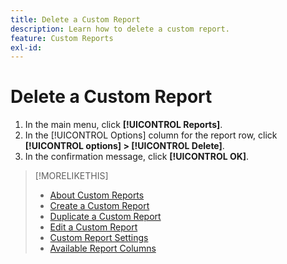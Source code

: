 ```yaml
---
title: Delete a Custom Report
description: Learn how to delete a custom report.
feature: Custom Reports
exl-id: 
---
```


# Delete a Custom Report

1. In the main menu, click **[!UICONTROL Reports]**.
1. In the [!UICONTROL Options] column for the report row, click **[!UICONTROL options] > [!UICONTROL Delete]**.
1. In the confirmation message, click **[!UICONTROL OK]**.

>[!MORELIKETHIS]
>
>* [About Custom Reports](/help/dsp/reports/report-about.md)
>* [Create a Custom Report](/help/dsp/reports/report-create.md)
>* [Duplicate a Custom Report](/help/dsp/reports/report-copy.md)
>* [Edit a Custom Report](/help/dsp/reports/report-edit.md)
>* [Custom Report Settings](/help/dsp/reports/report-settings.md)
>* [Available Report Columns](/help/dsp/reports/report-columns.md)
